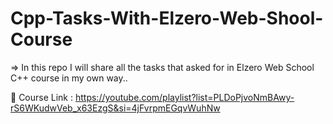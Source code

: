 # Cpp-Tasks-With-Elzero-Web-Shool-Course

=> In this repo I will share all the tasks that asked for in Elzero Web School C++ course in my own way..

🔗 Course Link : https://youtube.com/playlist?list=PLDoPjvoNmBAwy-rS6WKudwVeb_x63EzgS&si=4jFvrpmEGqvWuhNw
